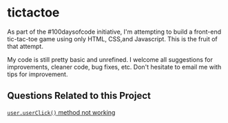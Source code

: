 # tictactoe

As part of the #100daysofcode initiative, I'm attempting to build a front-end tic-tac-toe game using only HTML, CSS,and Javascript. This is the fruit of that attempt. 

My code is still pretty basic and unrefined. I welcome all suggestions for improvements, cleaner code, bug fixes, etc. Don't hesitate to email me with tips for improvement.

## Questions Related to this Project
[`user.userClick()` method not working](http://stackoverflow.com/questions/39990031/javascript-event-handler-this-binding-inside-closure-not-working/39990276?noredirect=1#comment67260129_39990276)
